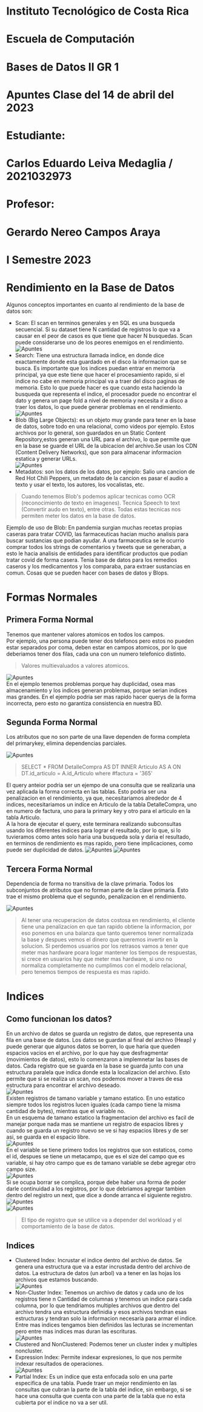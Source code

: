 [//]: # (Portada)
# Instituto Tecnológico de Costa Rica

# Escuela de Computación

# Bases de Datos II GR 1

# Apuntes Clase del 14 de abril del 2023

# Estudiante: 
# Carlos Eduardo Leiva Medaglia / 2021032973

# Profesor: 
# Gerardo Nereo Campos Araya

# I Semestre 2023
[//]: # (Dejo esto para que el siguiente texto inicie en una nueva página)
# 
# 
# 
# 
# 
# 
# 
# 
# 
# 
# 
# 
# 
# 
# 
# 
# 

[//]: # (![] imagen)
# Rendimiento en la Base de Datos
Algunos conceptos importantes en cuanto al rendimiento de la base de datos son:  
- Scan: El scan en terminos generales y en SQL  es una busqueda secuencial. Si su dataset tiene N cantidad de registros lo que va a causar en el peor de casos es que tiene que hacer N busquedas. Scan puede considerarse uno de los peores enemigos en el rendimiento.  
![Apuntes](https://imgur.com/ko70ZF8.png)  
- Search: Tiene una estructura llamada indice, en donde dice exactamente donde esta guardado en el disco la informacion que se busca. Es importante que los indices puedan entrar en memoria principal, ya que este tiene que hacer el procesamiento rapido, si el indice no cabe en memoria principal va a traer del disco paginas de memoria. Esto lo que puede hacer es que cuando esta haciendo la busqueda que representa el indice, el procesador puede no encontrar el dato y genera un page fold a nivel de memoria y necesita ir a disco a traer los datos, lo que puede generar problemas en el rendimiento.  
![Apuntes](https://imgur.com/1CkfzmG.png)  
- Blob (Big Large Objects): es un objeto muy grande para tener en la base de datos, sobre todo en una relacional, como videos por ejemplo. Estos archivos por lo general, son guardados en un Static Content Repository,estos generan una URL para el archivo, lo que permite que en la base se guarde el URL de la ubicacion del archivo.Se usan los CDN (Content Delivery Networks), que son para almacenar informacion estatica y generar URLs.  
![Apuntes](https://imgur.com/VkG48J1.png)    
- Metadatos: son los datos de los datos, por ejmplo: Salio una cancion de Red Hot Chili Peppers, un metadato de la cancion es pasar el audio a texto y usar el texto, los autores, los vocalistas, etc.  

> Cuando tenemos Blob's podemos aplicar tecnicas como OCR (reconocimiento de texto en imagenes). Tecnica Speech to text (Convertir audo en texto), entre otras. Todas estas tecnicas nos permiten meter los datos en la base de datos.  

Ejemplo de uso de Blob: En pandemia surgian muchas recetas propias caseras para tratar COVID, las farmaceuticas hacian mucho analisis para buscar sustancias que podian ayudar. A una farmaceutica se le ocurrio comprar todos los strings de comentarios y tweets que se generaban, a esto le hacia analisis de entidades para identificar productos que podian tratar covid de forma casera. Tenia base de datos para los remedios caseros y los medicamentos y los comparaba, para extraer sustancias en comun. Cosas que se pueden hacer con bases de datos y Blops.
# Formas Normales
## Primera Forma Normal  

Tenemos que mantener valores atomicos en todos los campos.  
Por ejemplo, una persona puede tener dos telefonos pero estos no pueden estar separados por coma, deben estar en campos atomicos, por lo que deberiamos tener dos filas, cada una con un numero telefonico distinto.  
> Valores multievaluados a valores atomicos.  

![Apuntes](https://imgur.com/o0DUuVZ.png)  
En el ejemplo tenemos problemas porque hay duplicidad, osea mas almacenamiento y los indices generan problemas, porque serian indices mas grandes. En el ejemplo podria ser mas rapido hacer querys de la forma incorrecta, pero esto no garantiza consistencia en nuestra BD.
## Segunda Forma Normal  
Los atributos que no son parte de una llave dependen de forma completa del primarykey, elimina dependencias parciales.  

![Apuntes](https://imgur.com/fPPhVoD.png)  

> SELECT * FROM DetalleCompra AS DT INNER Articulo AS A ON  DT.id_articulo = A.id_Articulo where #factura = '365'

El query anteior podria ser un ejempo de una consulta que se realizaria una vez aplicada la forma correcta en las tablas. Esto podria ser una penalizacion en el rendimiento, ya que, necesitariamos alrededor de 4 indices, necesitariamos un indice en Articulo de la tabla DetalleCompra, uno en numero de factura, uno para la primary key y otro para el articulo en la tabla Articulo.  
A la hora de ejecutar el query, este terminara realizando subconsultas usando los diferentes indices para lograr el resultado, por lo que, si lo tuvieramos como antes solo haria una busqueda sola y daria el resultado, en terminos de rendimiento es mas rapido, pero tiene implicaciones, como puede ser duplicidad de datos.
![Apuntes](https://imgur.com/hR5zUPf.png) 
![Apuntes](https://imgur.com/kMx6gMa.png)  
## Tercera Forma Normal  
Dependencia de forma no transitiva de la clave primaria. Todos los subconjuntos de atributos que no forman parte de la clave primaria. Esto trae el mismo problema que el segundo, penalizacion en el rendimiento.  

![Apuntes](https://imgur.com/bzDEQF9.png)  

> Al tener una recuperacion de datos costosa en rendimiento, el cliente tiene una penalizacion en que tan rapido obtiene la informacion, por eso ponemos en una balanza que tanto queremos tener normalizada la base y despues vemos el dinero que queremos invertir en la solucion. Si perdemos usuarios por los retrasos vamos a tener que meter mas hardware poara logar mantener los tiempos de respuestas, si crece en usuarios hay que meter mas hardware, si uno no normaliza completamente no cumplimos con el modelo relacional, pero tenemos tiempos de respuesta es mas rapido.
# Indices  
## Como funcionan los datos?
En un archivo de datos se guarda un registro de datos, que representa una fila en una base de datos. Los datos se guardan al final del archivo (Heap) y puede generar que algunos datos se borren, lo que haria que queden espacios vacios en el archivo, por lo que hay que desfragmentar (movimientos de datos), esto lo comenzaron a implemnetar las bases de datos. 
Cada registro que se guarda en la base se guarda junto con una estructura paralela que indica donde esta la localizacion del archivo. Esto permite que si se realiza un scan, nos podemos mover a traves de esa estructura para encontrar el archivo deseado.  
![Apuntes](https://imgur.com/LhID0gE.png)  
Existen registros de tamano variable y tamano estatico. En uno estatico siempre todos los registros lucen iguales (cada campo tiene la misma cantidad de bytes), mientras que el variable no.  
En un esquema de tamano estatico la fragmentacion del archivo es facil de manejar porque nada mas se mantiene un registro de espacios libres y cuando se guarda un registro nuevo se ve si hay espacios libres y de ser asi, se guarda en el espacio libre.  
![Apuntes](https://imgur.com/uGXoixm.png)  
En el variable se tiene primero todos los registros que son estaticos, como el id, despues se tiene un metacampo, que es el size del campo que es variable, si hay otro campo que es de tamano variable se debe agregar otro campo size.  
![Apuntes](https://imgur.com/KRxgIHB.png)  
Si se ocupa borrar se complica, porque debe haber una forma de poder darle continuidad a los registros, por lo que debriamos agregar tambien dentro del registro un next, que dice a donde arranca el siguiente registro.  
![Apuntes](https://imgur.com/flW3p0y.png)   
![Apuntes](https://imgur.com/8lubD0U.png)  
> El tipo de registro que se utilice va a depender del workload y el comportamiento de la base de datos.  
## Indices
- Clustered Index: Incrustar el indice dentro del archivo de datos. Se genera una estructura que va a estar incrustada dentro del archivo de datos. La estructura de datos (un arbol) va a tener en las hojas los archivos que estamos buscando.  
![Apuntes](https://imgur.com/RB4o2pL.png) 
- Non-Cluster Index: Tenemos un archivo de datos y cada uno de los registros tiene n Cantidad de columnas y tenemos un indice para cada columna, por lo que tendriamos multiples archivos que dentro del archivo tendra una estructura definidia y esos archivos tendran esas estructuras y tendran solo la informacion necesaria para armar el indice. Entre mas indices tengamos bien definidos las lecturas se incrementan pero entre mas indices mas duran las escrituras.  
![Apuntes](https://imgur.com/i7apSkF.png) 
- Clustered and NonClustered: Podemos tener un cluster index y multiples noncluster.
- Expression Index: Permite indexar expresiones, lo que nos permite indexar resultados de operaciones.  
![Apuntes](https://imgur.com/LOs0QYg.png) 
- Partial Index: Es un indice que esta enfocada solo en una parte especifica de una tabla. Puede traer un mejor rendimiento en las consultas que cubran la parte de la tabla del indice, sin embargo, si se hace una consulta que cuenta con una parte de la tabla que no esta cubierta por el indice no va a ser util.  






